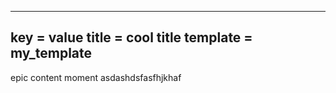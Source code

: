 ---
key = value
title = cool title
template = my_template
------
epic content moment asdashdsfasfhjkhaf
